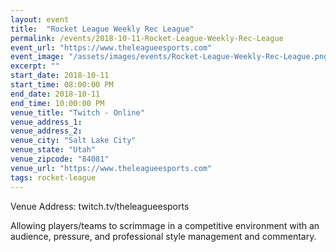 ```yaml
---
layout: event
title:  "Rocket League Weekly Rec League"
permalink: /events/2018-10-11-Rocket-League-Weekly-Rec-League
event_url: "https://www.theleagueesports.com"
event_image: "/assets/images/events/Rocket-League-Weekly-Rec-League.png"
excerpt: ""
start_date: 2018-10-11
start_time: 08:00:00 PM
end_date: 2018-10-11
end_time: 10:00:00 PM
venue_title: "Twitch - Online"
venue_address_1:
venue_address_2:
venue_city: "Salt Lake City"
venue_state: "Utah"
venue_zipcode: "84081"
venue_url: "https://www.theleagueesports.com"
tags: rocket-league
---
```


Venue Address: twitch.tv/theleagueesports

Allowing players/teams to scrimmage in a competitive environment with an audience, pressure, and professional style management and commentary.